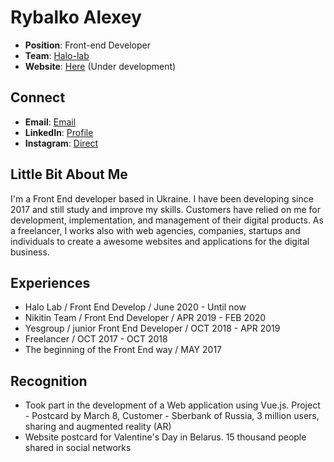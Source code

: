 # Rybalko Alexey

- **Position**: Front-end Developer
- **Team**: [Halo-lab](https://www.halo-lab.com/)
- **Website**: [Here](https://lensom.github.io/) (Under development)

## Connect
- **Email**: [Email](magurawork@gmail.com)
- **LinkedIn**: [Profile](https://www.linkedin.com/in/alexey-rybalko-20351714a/) 
- **Instagram**: [Direct](https://www.instagram.com/magurawork/)

## Little Bit About Me

I'm a Front End developer based in Ukraine. I have been developing since 2017 and still study and improve my skills. Customers have relied on me for development, implementation, and management of their digital products. As a freelancer, I works also with web agencies, companies, startups and individuals to create a awesome websites and applications for the digital business.
        
## Experiences

- Halo Lab / Front End Develop / June 2020 - Until now
- Nikitin Team / Front End Developer / APR 2019 - FEB 2020
- Yesgroup / junior Front End Developer / OCT 2018 - APR 2019
- Freelancer / OCT 2017 - OCT 2018
- The beginning of the Front End way / MAY 2017

## Recognition

- Took part in the development of a Web application using Vue.js. Project - Postcard by March 8, Customer - Sberbank of Russia, 3 million users, sharing and augmented reality (AR)
- Website postcard for Valentine's Day in Belarus. 15 thousand people shared in social networks

